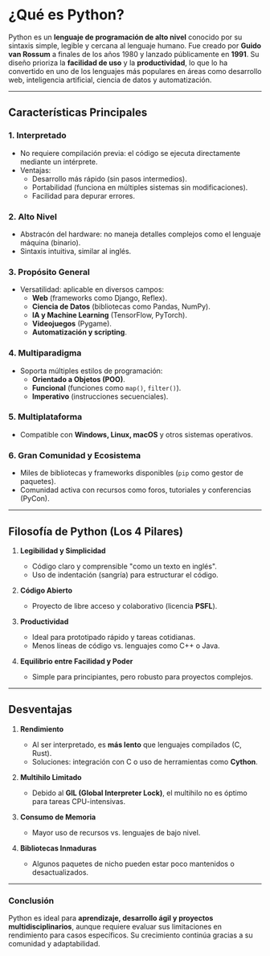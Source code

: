 # ¿Qué es Python?  

Python es un **lenguaje de programación de alto nivel** conocido por su sintaxis simple, legible y cercana al lenguaje humano. Fue creado por **Guido van Rossum** a finales de los años 1980 y lanzado públicamente en **1991**. Su diseño prioriza la **facilidad de uso** y la **productividad**, lo que lo ha convertido en uno de los lenguajes más populares en áreas como desarrollo web, inteligencia artificial, ciencia de datos y automatización.  

---

## Características Principales  

### 1. **Interpretado**  
   - No requiere compilación previa: el código se ejecuta directamente mediante un intérprete.  
   - Ventajas:  
     - Desarrollo más rápido (sin pasos intermedios).  
     - Portabilidad (funciona en múltiples sistemas sin modificaciones).  
     - Facilidad para depurar errores.  

### 2. **Alto Nivel**  
   - Abstracón del hardware: no maneja detalles complejos como el lenguaje máquina (binario).  
   - Sintaxis intuitiva, similar al inglés.  

### 3. **Propósito General**  
   - Versatilidad: aplicable en diversos campos:  
     - **Web** (frameworks como Django, Reflex).  
     - **Ciencia de Datos** (bibliotecas como Pandas, NumPy).  
     - **IA y Machine Learning** (TensorFlow, PyTorch).  
     - **Videojuegos** (Pygame).  
     - **Automatización y scripting**.  

### 4. **Multiparadigma**  
   - Soporta múltiples estilos de programación:  
     - **Orientado a Objetos (POO)**.  
     - **Funcional** (funciones como `map()`, `filter()`).  
     - **Imperativo** (instrucciones secuenciales).  

### 5. **Multiplataforma**  
   - Compatible con **Windows, Linux, macOS** y otros sistemas operativos.  

### 6. **Gran Comunidad y Ecosistema**  
   - Miles de bibliotecas y frameworks disponibles (`pip` como gestor de paquetes).  
   - Comunidad activa con recursos como foros, tutoriales y conferencias (PyCon).  

---

## Filosofía de Python (Los 4 Pilares)  

1. **Legibilidad y Simplicidad**  
   - Código claro y comprensible "como un texto en inglés".  
   - Uso de indentación (sangría) para estructurar el código.  

2. **Código Abierto**  
   - Proyecto de libre acceso y colaborativo (licencia **PSFL**).  

3. **Productividad**  
   - Ideal para prototipado rápido y tareas cotidianas.  
   - Menos líneas de código vs. lenguajes como C++ o Java.  

4. **Equilibrio entre Facilidad y Poder**  
   - Simple para principiantes, pero robusto para proyectos complejos.  

---

## Desventajas  

1. **Rendimiento**  
   - Al ser interpretado, es **más lento** que lenguajes compilados (C, Rust).  
   - Soluciones: integración con C o uso de herramientas como **Cython**.  

2. **Multihilo Limitado**  
   - Debido al **GIL (Global Interpreter Lock)**, el multihilo no es óptimo para tareas CPU-intensivas.  

3. **Consumo de Memoria**  
   - Mayor uso de recursos vs. lenguajes de bajo nivel.  

4. **Bibliotecas Inmaduras**  
   - Algunos paquetes de nicho pueden estar poco mantenidos o desactualizados.  

---

### Conclusión  
Python es ideal para **aprendizaje, desarrollo ágil y proyectos multidisciplinarios**, aunque requiere evaluar sus limitaciones en rendimiento para casos específicos. Su crecimiento continúa gracias a su comunidad y adaptabilidad.

